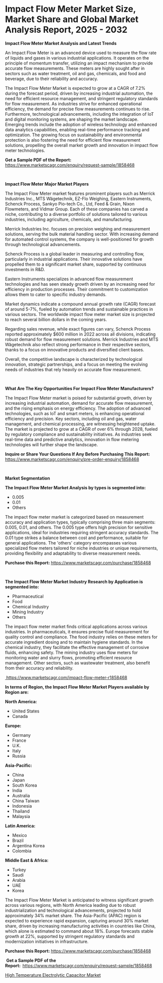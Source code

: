 <p><h1>Impact Flow Meter Market Size, Market Share and Global Market Analysis Report, 2025 - 2032</h1></p><p><strong>Impact Flow Meter Market Analysis and Latest Trends</strong></p>
<p><p>An Impact Flow Meter is an advanced device used to measure the flow rate of liquids and gases in various industrial applications. It operates on the principle of momentum transfer, utilizing an impact mechanism to provide accurate flow measurements. These meters are highly sought after in sectors such as water treatment, oil and gas, chemicals, and food and beverage, due to their reliability and accuracy.</p><p>The Impact Flow Meter Market is expected to grow at a CAGR of 7.2% during the forecast period, driven by increasing industrial automation, the need for efficient resource management, and stringent regulatory standards for flow measurement. As industries strive for enhanced operational efficiency, the demand for precise flow measurements continues to rise. Furthermore, technological advancements, including the integration of IoT and digital monitoring systems, are shaping the market landscape. Emerging trends include the adoption of wireless technology and enhanced data analytics capabilities, enabling real-time performance tracking and optimization. The growing focus on sustainability and environmental protection is also fostering the need for efficient flow measurement solutions, propelling the overall market growth and innovation in impact flow meter technologies.</p></p>
<p><strong>Get a Sample PDF of the Report:&nbsp;</strong> <a href="https://www.marketscagr.com/enquiry/request-sample/1858468?utm_campaign=1895&utm_medium=2&utm_source=Github&utm_content=ia&utm_term=11022025&utm_id=impact-flow-meter">https://www.marketscagr.com/enquiry/request-sample/1858468</a></p>
<p>&nbsp;</p>
<p><strong>Impact Flow Meter Major Market Players</strong></p>
<p><p>The Impact Flow Meter market features prominent players such as Merrick Industries Inc., MTS Wägetechnik, EZ-Flo Weighing, Eastern Instruments, Schenck Process, Sankyo Pio-tech Co., Ltd, Feed & Grain, Nixon Flowmeters, and Vidmar Group. Each of these companies has carved a niche, contributing to a diverse portfolio of solutions tailored to various industries, including agriculture, chemicals, and manufacturing.</p><p>Merrick Industries Inc. focuses on precision weighing and measurement solutions, serving the bulk material handling sector. With increasing demand for automated control systems, the company is well-positioned for growth through technological advancements. </p><p>Schenck Process is a global leader in measuring and controlling flow, particularly in industrial applications. Their innovative solutions have propelled them to a significant market share, supported by continuous investments in R&D.</p><p>Eastern Instruments specializes in advanced flow measurement technologies and has seen steady growth driven by an increasing need for efficiency in production processes. Their commitment to customization allows them to cater to specific industry demands.</p><p>Market dynamics indicate a compound annual growth rate (CAGR) forecast of around 5-7%, fueled by automation trends and sustainable practices in various sectors. The worldwide impact flow meter market size is projected to reach several billion dollars in the coming years.</p><p>Regarding sales revenue, while exact figures can vary, Schenck Process reported approximately $600 million in 2022 across all divisions, indicating robust demand for flow measurement solutions. Merrick Industries and MTS Wägetechnik also reflect strong performance in their respective sectors, thanks to a focus on innovative products and diversified client bases. </p><p>Overall, the competitive landscape is characterized by technological innovation, strategic partnerships, and a focus on meeting the evolving needs of industries that rely heavily on accurate flow measurement.</p></p>
<p>&nbsp;</p>
<p><strong>What Are The Key Opportunities For Impact Flow Meter Manufacturers?</strong></p>
<p><p>The Impact Flow Meter market is poised for substantial growth, driven by increasing industrial automation, demand for accurate flow measurement, and the rising emphasis on energy efficiency. The adoption of advanced technologies, such as IoT and smart meters, is enhancing operational efficiency and precision. Key sectors, including oil and gas, water management, and chemical processing, are witnessing heightened uptake. The market is projected to grow at a CAGR of over 6% through 2028, fueled by regulatory compliance and sustainability initiatives. As industries seek real-time data and predictive analytics, innovation in flow metering technologies will further shape the landscape.</p></p>
<p><strong>Inquire or Share Your Questions If Any Before Purchasing This Report:</strong> <a href="https://www.marketscagr.com/enquiry/pre-order-enquiry/1858468?utm_campaign=1895&utm_medium=2&utm_source=Github&utm_content=ia&utm_term=11022025&utm_id=impact-flow-meter">https://www.marketscagr.com/enquiry/pre-order-enquiry/1858468</a></p>
<p>&nbsp;</p>
<p><strong>Market Segmentation</strong></p>
<p><strong>The Impact Flow Meter Market Analysis by types is segmented into:</strong></p>
<p><ul><li>0.005</li><li>0.01</li><li>Others</li></ul></p>
<p><p>The impact flow meter market is categorized based on measurement accuracy and application types, typically comprising three main segments: 0.005, 0.01, and others. The 0.005 type offers high precision for sensitive applications, ideal for industries requiring stringent accuracy standards. The 0.01 type strikes a balance between cost and performance, suitable for general applications. The 'others' category encompasses various specialized flow meters tailored for niche industries or unique requirements, providing flexibility and adaptability to diverse measurement needs.</p></p>
<p><strong>Purchase this Report:&nbsp;</strong><a href="https://www.marketscagr.com/purchase/1858468?utm_campaign=1895&utm_medium=2&utm_source=Github&utm_content=ia&utm_term=11022025&utm_id=impact-flow-meter">https://www.marketscagr.com/purchase/1858468</a></p>
<p>&nbsp;</p>
<p><strong>The Impact Flow Meter Market Industry Research by Application is segmented into:</strong></p>
<p><ul><li>Pharmaceutical</li><li>Food</li><li>Chemical Industry</li><li>Mining Industry</li><li>Others</li></ul></p>
<p><p>The impact flow meter market finds critical applications across various industries. In pharmaceuticals, it ensures precise fluid measurement for quality control and compliance. The food industry relies on these meters for accurate ingredient dosing and to maintain hygiene standards. In the chemical industry, they facilitate the effective management of corrosive fluids, enhancing safety. The mining industry uses flow meters for monitoring water and slurry flows, promoting efficient resource management. Other sectors, such as wastewater treatment, also benefit from their accuracy and reliability.</p></p>
<p><a href="https://www.marketscagr.com/impact-flow-meter-r1858468?utm_campaign=1895&utm_medium=2&utm_source=Github&utm_content=ia&utm_term=11022025&utm_id=impact-flow-meter">&nbsp;https://www.marketscagr.com/impact-flow-meter-r1858468</a></p>
<p><strong>In terms of Region, the Impact Flow Meter Market Players available by Region are:</strong></p>
<p>
    <p> <strong> North America: </strong>
        <ul>
            <li>United States</li>
            <li>Canada</li>
        </ul>
        </p> 
    <p> <strong> Europe: </strong>
        <ul>
            <li>Germany</li>
            <li>France</li>
            <li>U.K.</li>
            <li>Italy</li>
            <li>Russia</li>
        </ul>
        </p> 
    <p> <strong> Asia-Pacific: </strong>
        <ul>
            <li>China</li>
            <li>Japan</li>
            <li>South Korea</li>
            <li>India</li>
            <li>Australia</li>
            <li>China Taiwan</li>
            <li>Indonesia</li>
            <li>Thailand</li>
            <li>Malaysia</li>
        </ul>
        </p> 
    <p> <strong> Latin America: </strong>
        <ul>
            <li>Mexico</li>
            <li>Brazil</li>
            <li>Argentina Korea</li>
            <li>Colombia</li>
        </ul>
        </p> 
    <p> <strong> Middle East & Africa: </strong>
        <ul>
            <li>Turkey</li>
            <li>Saudi</li>
            <li>Arabia</li>
            <li>UAE</li>
            <li>Korea</li>
        </ul>
    </p>
    </p>
<p><p>The Impact Flow Meter Market is anticipated to witness significant growth across various regions, with North America leading due to robust industrialization and technological advancements, projected to hold approximately 34% market share. The Asia-Pacific (APAC) region is expected to experience rapid expansion, capturing around 30% market share, driven by increasing manufacturing activities in countries like China, which alone is estimated to command about 18%. Europe forecasts stable growth at 22%, supported by stringent regulatory standards and modernization initiatives in infrastructure.</p></p>
<p><strong>Purchase this Report: </strong><a href="https://www.marketscagr.com/purchase/1858468?utm_campaign=1895&utm_medium=2&utm_source=Github&utm_content=ia&utm_term=11022025&utm_id=impact-flow-meter">https://www.marketscagr.com/purchase/1858468</a></p>
<p>&nbsp;<strong>Get a Sample PDF of the Report:&nbsp;&nbsp;</strong><a href="https://www.marketscagr.com/enquiry/request-sample/1858468?utm_campaign=1895&utm_medium=2&utm_source=Github&utm_content=ia&utm_term=11022025&utm_id=impact-flow-meter">https://www.marketscagr.com/enquiry/request-sample/1858468</a></p>
<p><strong></strong></p>
<p><p><a href="https://github.com/mahnoor2003/Market-Research-Report-List-7/blob/main/high-temperature-electrolytic-capacitor-market.md?utm_campaign=1895&utm_medium=2&utm_source=Github&utm_content=ia&utm_term=11022025&utm_id=impact-flow-meter">High Temperature Electrolytic Capacitor Market</a></p></p>